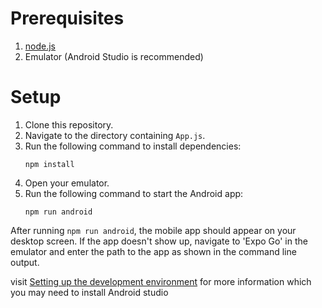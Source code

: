 # Prerequisites
1. [node.js](https://nodejs.org/)
2. Emulator (Android Studio is recommended)

# Setup
1. Clone this repository.
2. Navigate to the directory containing `App.js`.
3. Run the following command to install dependencies:
    ```
    npm install
    ```
4. Open your emulator.
5. Run the following command to start the Android app:
    ```
    npm run android
    ```

After running `npm run android`, the mobile app should appear on your desktop screen. If the app doesn't show up, navigate to 'Expo Go' in the emulator and enter the path to the app as shown in the command line output.

visit [Setting up the development environment](https://reactnative.dev/docs/environment-setup) for more information
which you may need to install Android studio


